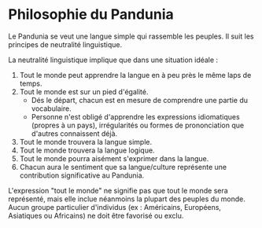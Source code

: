 # Philosophie du Pandunia

Le Pandunia se veut une langue simple qui rassemble les peuples.
Il suit les principes de neutralité linguistique.

La neutralité linguistique implique que dans une situation idéale : 

1. Tout le monde peut apprendre la langue en à peu près le même laps de temps.
2. Tout le monde est sur un pied d'égalité.
    - Dés le départ, chacun est en mesure de comprendre une partie du vocabulaire.
    - Personne n'est obligé d'apprendre les expressions idiomatiques (propres à un pays), irrégularités ou formes de prononciation que d'autres connaissent déjà.
3. Tout le monde trouvera la langue simple.
4. Tout le monde trouvera la langue logique.
5. Tout le monde pourra aisément s'exprimer dans la langue.
6. Chacun aura le sentiment que sa langue/culture représente une contribution significative au Pandunia.

L'expression "tout le monde" ne signifie pas que tout le monde sera représenté, mais elle inclue néanmoins la plupart des peuples du monde. Aucun groupe particulier d'individus (ex : Américains, Européens, Asiatiques ou Africains) ne doit être favorisé ou exclu.

